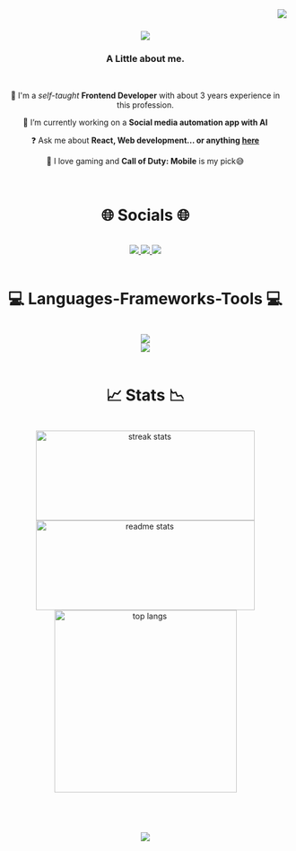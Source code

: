 <img align="right" src="https://visitor-badge.laobi.icu/badge?page_id=lawrenceokim.lawrenceokim" />

<h1 align="center">
    <img src="https://readme-typing-svg.herokuapp.com/?font=Righteous&size=35&center=true&vCenter=true&width=500&height=70&duration=4000&lines=Hi+There+👋;+I'm+a+Software +Developer!;" />
</h1>

<h3 align="center">A Little about me.</h3>

<br/>

<div align="center">

🚀 I'm a *self-taught* **Frontend Developer** with about 3 years experience in this profession.

<!--🌱 I'm currently learning **react.js**-->
  
🔭 I’m currently working on a **Social media automation app with AI**

❓ Ask me about **React, Web development... or anything [here](https://github.com/lawrenceokim/lawrenceokim/issues)**

<!--📸 Aside software development i would pick **videography** -->

 💬 I love gaming and **Call of Duty: Mobile** is my pick😅
 </div>
 <br/>

<div align="center">
<h1 align="center">🌐 Socials 🌐</h1>
<br/>
<div align="center"> 
  <a href="mailto:lawrence4okim@gmail.com" target="_blank">
    <img src="https://img.shields.io/badge/Gmail-333333?style=for-the-badge&logo=gmail&logoColor=red" />
  </a>
  <a href="https://linkedin.com/in/lawrenceokim" target="_blank">
    <img src="https://img.shields.io/badge/LinkedIn-0077B5?style=for-the-badge&logo=linkedin&logoColor=white" />
  </a>
  <a href="https://github.com/lawrenceokim" target="_blank">
     <img src="https://img.shields.io/badge/Portfolio-FF5722?style=for-the-badge&logo=todoist&logoColor=white" /> <!-- sqlite, safari, google-chrome are other good icon options -->
  </a>
</div>
</div>
<br/>

<h1 align="center">💻 Languages-Frameworks-Tools 💻</h1>
<br/>
<div align="center">
    <img src="https://skillicons.dev/icons?i=react,next,bootstrap,html,css,vscode,github,figma,tailwind" /><br>
    <img src="https://skillicons.dev/icons?i=git,javascript,typescript,photoshop,illustrator,redux" />
</div>

<br/>

<!--
snake eating my contributon animation.

<hr/>
<div align="center">
  <h2>🐍 My Contributions 🐍</h2>
  <br>
  <img alt="snake eating my contributions" src="https://raw.githubusercontent.com/salesp07/salesp07/output/github-contribution-grid-snake.svg" />
  
  <br/><br/><br/>
</div> -->

<h1 align="center">📈 Stats 📉</h1>
<br>
<div align=center>
  <img width=390 height=160 src="https://streak-stats.demolab.com/?user=lawrenceokim&count_private=true&theme=react&border_radius=10" alt="streak stats"/>
  <img width=390 height=160 src="https://github-readme-stats.vercel.app/api?username=lawrenceokim&count_private=true&show_icons=true&rank_icon=github&theme=react&border_radius=10" alt="readme stats" />
  <br/>
  <img width=325 align="center" src="https://github-readme-stats.vercel.app/api/top-langs/?username=lawrenceokim&langs_count=8&layout=compact&theme=react&border_radius=10&size_weight=0.5&count_weight=0.5&exclude_repo=github-readme-stats" alt="top langs" />
</div>

<br/><br/>

<h3 align="center">
    <img src="https://readme-typing-svg.herokuapp.com/?font=Righteous&size=25&center=true&vCenter=true&width=500&height=70&duration=4000&lines=Thanks+for+visiting!;+Message+me+via+E-mail!;I+would+be+happy+to+collab+😉">
</h3>

<br/>
